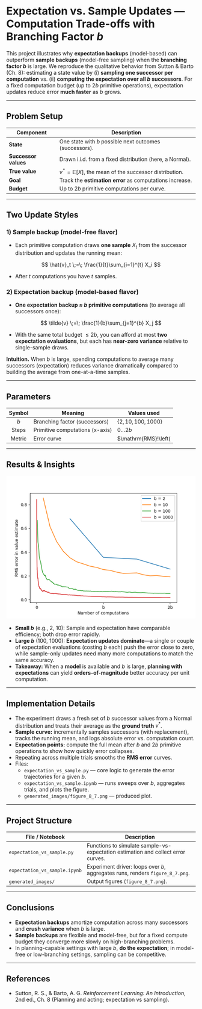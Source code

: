 # **Expectation vs. Sample Updates — Computation Trade-offs with Branching Factor $b$**

This project illustrates why **expectation backups** (model-based) can outperform **sample backups** (model-free sampling) when the **branching factor $b$** is large. We reproduce the qualitative behavior from Sutton & Barto (Ch. 8): estimating a state value by (i) **sampling one successor per computation** vs. (ii) **computing the expectation over all $b$ successors**. For a fixed computation budget (up to $2b$ primitive operations), expectation updates reduce error **much faster** as $b$ grows.

---

## **Problem Setup**

| Component            | Description                                                    |
| -------------------- |----------------------------------------------------------------|
| **State**            | One state with $b$ possible next outcomes (successors).        |
| **Successor values** | Drawn i.i.d. from a fixed distribution (here, a Normal).       |
| **True value**       | $v^* = \mathbb{E}[X]$, the mean of the successor distribution. |
| **Goal**             | Track the **estimation error** as computations increase.       |
| **Budget**           | Up to $2b$ primitive computations per curve.                   |

---

## **Two Update Styles**

### **1) Sample backup (model-free flavor)**

- Each primitive computation draws **one sample** $X_t$ from the successor distribution and updates the running mean:

$$
\hat{v}_t \;=\; \frac{1}{t}\sum_{i=1}^{t} X_i
$$

- After $t$ computations you have $t$ samples.

### **2) Expectation backup (model-based flavor)**

- **One expectation backup ≈ $b$ primitive computations** (to average all successors once):

$$
\tilde{v} \;=\; \frac{1}{b}\sum_{j=1}^{b} X_j
$$

- With the same total budget $\le 2b$, you can afford at most **two expectation evaluations**, but each has **near-zero variance** relative to single-sample draws.

**Intuition.** When $b$ is large, spending computations to average many successors (expectation) reduces variance dramatically compared to building the average from one-at-a-time samples.

---

## **Parameters**

| Symbol | Meaning                         | Values used                      |
|:-----:|----------------------------------|----------------------------------|
| $b$   | Branching factor (successors)    | $\{2, 10, 100, 1000\}$           |
| Steps | Primitive computations (x-axis)  | $0 \ldots 2b$                    |
| Metric| Error curve                      | $\mathrm{RMS}\!\left(|\hat v - v^*|\right)$ over repeated trials |

---

## **Results & Insights**

<img src="generated_images/figure_8_7.png" alt="RMS error vs number of computations for different branching factors" width="600">

- **Small $b$** (e.g., 2, 10): Sample and expectation have comparable efficiency; both drop error rapidly.
- **Large $b$** (100, 1000): **Expectation updates dominate**—a single or couple of expectation evaluations (costing $b$ each) push the error close to zero, while sample-only updates need many more computations to match the same accuracy.
- **Takeaway:** When a **model** is available and $b$ is large, **planning with expectations** can yield **orders-of-magnitude** better accuracy per unit computation.

---

## **Implementation Details**

- The experiment draws a fresh set of $b$ successor values from a Normal distribution and treats their average as the **ground truth** $v^*$.
- **Sample curve:** incrementally samples successors (with replacement), tracks the running mean, and logs absolute error vs. computation count.
- **Expectation points:** compute the full mean after $b$ and $2b$ primitive operations to show how quickly error collapses.
- Repeating across multiple trials smooths the **RMS error** curves.
- Files:
  - `expectation_vs_sample.py` — core logic to generate the error trajectories for a given $b$.
  - `expectation_vs_sample.ipynb` — runs sweeps over $b$, aggregates trials, and plots the figure.
  - `generated_images/figure_8_7.png` — produced plot.

---

## **Project Structure**

| File / Notebook               | Description                                                                      |
| ----------------------------- | -------------------------------------------------------------------------------- |
| `expectation_vs_sample.py`    | Functions to simulate sample-vs-expectation estimation and collect error curves. |
| `expectation_vs_sample.ipynb` | Experiment driver: loops over $b$, aggregates runs, renders `figure_8_7.png`.    |
| `generated_images/`           | Output figures (`figure_8_7.png`).                                               |

---

## **Conclusions**

- **Expectation backups** amortize computation across many successors and **crush variance** when $b$ is large.
- **Sample backups** are flexible and model-free, but for a fixed compute budget they converge more slowly on high-branching problems.
- In planning-capable settings with large $b$, **do the expectation**; in model-free or low-branching settings, sampling can be competitive.

---

## **References**

- Sutton, R. S., & Barto, A. G. *Reinforcement Learning: An Introduction*, 2nd ed., Ch. 8 (Planning and acting; expectation vs sampling).
